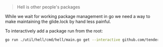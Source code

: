 > Hell is other people's packages

While we wait for working package management in go we need a way to make
maintaining the glide.lock by hand less painful.

To interactively add a package run from the root:

```bash
go run ./util/hell/cmd/hell/main.go get --interactive github.com/tendermint/tendermint
```

